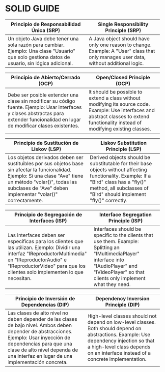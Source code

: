 # SOLID GUIDE


| Principio de Responsabilidad Única (SRP)       | Single Responsibility Principle (SRP) |
|-------------------------------------------------|--------------------------------------|
| Un objeto Java debe tener una sola razón para cambiar. Ejemplo: Una clase "Usuario" que solo gestiona datos de usuario, sin lógica adicional. | A Java object should have only one reason to change. Example: A "User" class that only manages user data, without additional logic. |

| Principio de Abierto/Cerrado (OCP)              | Open/Closed Principle (OCP)          |
|-------------------------------------------------|--------------------------------------|
| Debe ser posible extender una clase sin modificar su código fuente. Ejemplo: Usar interfaces y clases abstractas para extender funcionalidad en lugar de modificar clases existentes. | It should be possible to extend a class without modifying its source code. Example: Use interfaces and abstract classes to extend functionality instead of modifying existing classes. |

| Principio de Sustitución de Liskov (LSP)         | Liskov Substitution Principle (LSP) |
|-------------------------------------------------|--------------------------------------|
| Los objetos derivados deben ser sustituibles por sus objetos base sin afectar la funcionalidad. Ejemplo: Si una clase "Ave" tiene un método "volar()", todas las subclases de "Ave" deben implementar "volar()" correctamente. | Derived objects should be substitutable for their base objects without affecting functionality. Example: If a "Bird" class has a "fly()" method, all subclasses of "Bird" should implement "fly()" correctly. |

| Principio de Segregación de Interfaces (ISP)     | Interface Segregation Principle (ISP) |
|-------------------------------------------------|--------------------------------------|
| Las interfaces deben ser específicas para los clientes que las utilizan. Ejemplo: Dividir una interfaz "IReproductorMultimedia" en "IReproductorAudio" e "IReproductorVideo" para que los clientes solo implementen lo que necesitan. | Interfaces should be specific to the clients that use them. Example: Splitting an "IMultimediaPlayer" interface into "IAudioPlayer" and "IVideoPlayer" so that clients only implement what they need. |

| Principio de Inversión de Dependencias (DIP)     | Dependency Inversion Principle (DIP) |
|-------------------------------------------------|--------------------------------------|
| Las clases de alto nivel no deben depender de las clases de bajo nivel. Ambos deben depender de abstracciones. Ejemplo: Usar inyección de dependencias para que una clase de alto nivel dependa de una interfaz en lugar de una implementación concreta. | High-level classes should not depend on low-level classes. Both should depend on abstractions. Example: Use dependency injection so that a high-level class depends on an interface instead of a concrete implementation. |
